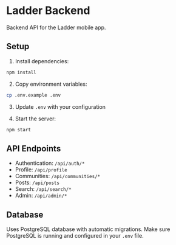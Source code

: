 # Ladder Backend

Backend API for the Ladder mobile app.

## Setup

1. Install dependencies:
```bash
npm install
```

2. Copy environment variables:
```bash
cp .env.example .env
```

3. Update `.env` with your configuration

4. Start the server:
```bash
npm start
```

## API Endpoints

- Authentication: `/api/auth/*`
- Profile: `/api/profile`
- Communities: `/api/communities/*`
- Posts: `/api/posts`
- Search: `/api/search/*`
- Admin: `/api/admin/*`

## Database

Uses PostgreSQL database with automatic migrations. Make sure PostgreSQL is running and configured in your `.env` file.
